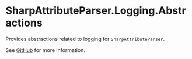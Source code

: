 # SharpAttributeParser.Logging.Abstractions

Provides abstractions related to logging for `SharpAttributeParser`.

See [GitHub](https://github.com/SharpAttributeParser/SharpAttributeParser) for more information.